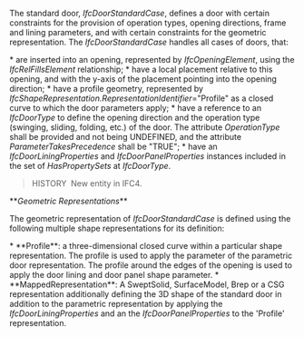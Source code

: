 The standard door, _IfcDoorStandardCase_, defines a door with certain constraints for the provision of operation types, opening directions, frame and lining parameters, and with certain constraints for the geometric representation. The _IfcDoorStandardCase_ handles all cases of doors, that:

\* are inserted into an opening, represented by _IfcOpeningElement_, using the _IfcRelFillsElement_ relationship;
\* have a local placement relative to this opening, and with the y-axis of the placement pointing into the opening direction;
\* have a profile geometry, represented by _IfcShapeRepresentation.RepresentationIdentifier_="Profile" as a closed curve to which the door parameters apply;
\* have a reference to an _IfcDoorType_ to define the opening direction and the operation type (swinging, sliding, folding, etc.) of the door. The attribute _OperationType_ shall be provided and not being UNDEFINED, and the attribute _ParameterTakesPrecedence_ shall be "TRUE";
\* have an _IfcDoorLiningProperties_ and _IfcDoorPanelProperties_ instances included in the set of _HasPropertySets_ at _IfcDoorType_.

> HISTORY&nbsp; New entity in IFC4.

\*\*_Geometric Representations_\*\*

The geometric representation of _IfcDoorStandardCase_ is defined using the following multiple shape representations for its definition:

\* \*\*Profile\*\*: a three-dimensional closed curve within a particular shape representation. The profile is used to apply the parameter of the parametric door representation. The profile around the edges of the opening is used to apply the door lining and door panel shape parameter.
\* \*\*MappedRepresentation\*\*: A SweptSolid, SurfaceModel, Brep or a CSG representation additionally defining the 3D shape of the standard door in addition to the parametric representation by applying the _IfcDoorLiningProperties_ and an the _IfcDoorPanelProperties_ to the 'Profile' representation.
